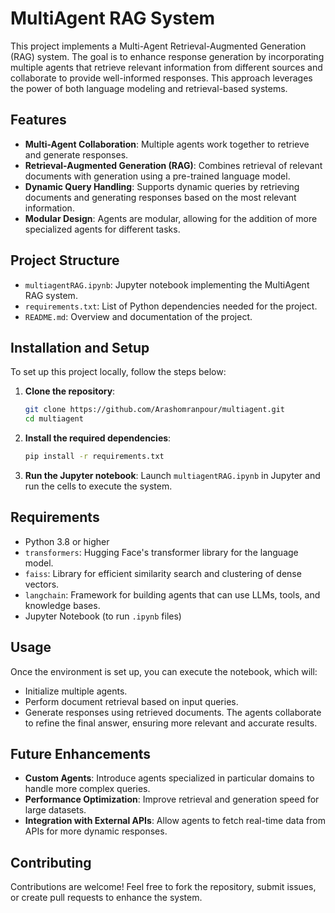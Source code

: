 # MultiAgent RAG System

This project implements a Multi-Agent Retrieval-Augmented Generation (RAG) system. The goal is to enhance response generation by incorporating multiple agents that retrieve relevant information from different sources and collaborate to provide well-informed responses. This approach leverages the power of both language modeling and retrieval-based systems.

## Features

- **Multi-Agent Collaboration**: Multiple agents work together to retrieve and generate responses.
- **Retrieval-Augmented Generation (RAG)**: Combines retrieval of relevant documents with generation using a pre-trained language model.
- **Dynamic Query Handling**: Supports dynamic queries by retrieving documents and generating responses based on the most relevant information.
- **Modular Design**: Agents are modular, allowing for the addition of more specialized agents for different tasks.

## Project Structure

- `multiagentRAG.ipynb`: Jupyter notebook implementing the MultiAgent RAG system.
- `requirements.txt`: List of Python dependencies needed for the project.
- `README.md`: Overview and documentation of the project.

## Installation and Setup

To set up this project locally, follow the steps below:

1. **Clone the repository**:
    ```bash
    git clone https://github.com/Arashomranpour/multiagent.git
    cd multiagent
    ```

2. **Install the required dependencies**:
    ```bash
    pip install -r requirements.txt
    ```

3. **Run the Jupyter notebook**:
    Launch `multiagentRAG.ipynb` in Jupyter and run the cells to execute the system.

## Requirements

- Python 3.8 or higher
- `transformers`: Hugging Face's transformer library for the language model.
- `faiss`: Library for efficient similarity search and clustering of dense vectors.
- `langchain`: Framework for building agents that can use LLMs, tools, and knowledge bases.
- Jupyter Notebook (to run `.ipynb` files)

## Usage

Once the environment is set up, you can execute the notebook, which will:
- Initialize multiple agents.
- Perform document retrieval based on input queries.
- Generate responses using retrieved documents.
The agents collaborate to refine the final answer, ensuring more relevant and accurate results.

## Future Enhancements

- **Custom Agents**: Introduce agents specialized in particular domains to handle more complex queries.
- **Performance Optimization**: Improve retrieval and generation speed for large datasets.
- **Integration with External APIs**: Allow agents to fetch real-time data from APIs for more dynamic responses.

## Contributing

Contributions are welcome! Feel free to fork the repository, submit issues, or create pull requests to enhance the system.


